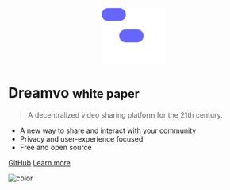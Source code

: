 <p align="center">
  <img src="images/symbol-color-dark_background.svg" width="128" alt="" />
</p>

# Dreamvo <small>white paper</small>

> A decentralized video sharing platform for the 21th century.

- A new way to share and interact with your community
- Privacy and user-experience focused
- Free and open source

[GitHub](https://github.com/dreamvo)
[Learn more](en_us/intro)

![color](#2e3342)